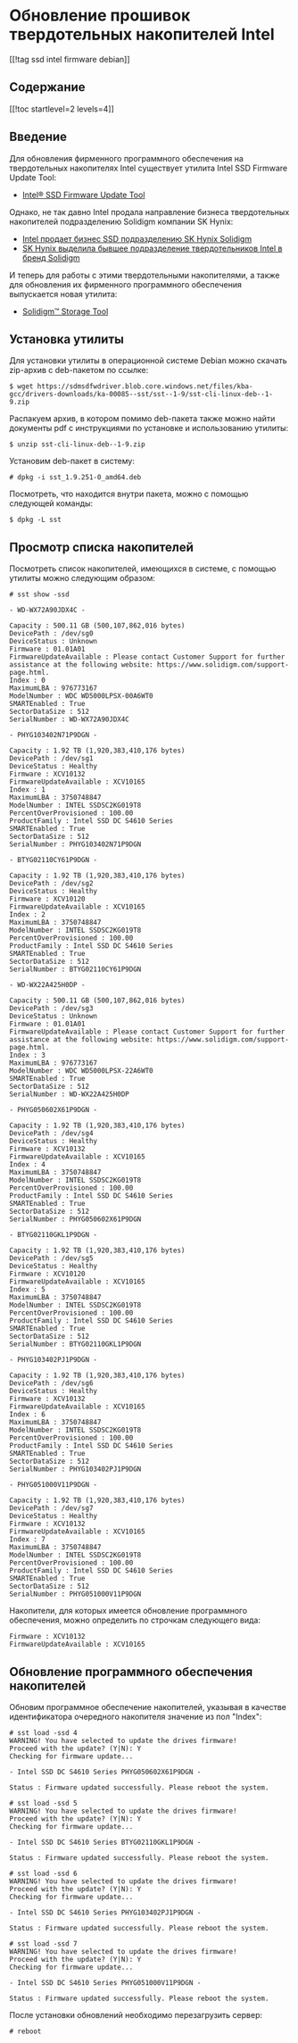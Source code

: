 Обновление прошивок твердотельных накопителей Intel
===================================================

[[!tag ssd intel firmware debian]]

Содержание
----------

[[!toc startlevel=2 levels=4]]

Введение
--------

Для обновления фирменного программного обеспечения на твердотельных накопителях Intel существует утилита Intel SSD Firmware Update Tool:

* [Intel® SSD Firmware Update Tool](https://www.intel.com/content/www/us/en/download/17903/intel-ssd-firmware-update-tool.html)

Однако, не так давно Intel продала направление бизнеса твердотельных накопителей подразделению Solidigm компании SK Hynix:

* [Intel продает бизнес SSD подразделению SK Hynix Solidigm](https://www.hardwareluxx.ru/index.php/news/hardware/festplatten/52418-intel-prodaet-biznes-ssd-podrazdeleniyu-sk-hynix-solidigm.html)
* [SK Hynix выделила бывшее подразделение твердотельников Intel в бренд Solidigm](https://habr.com/ru/news/599091/)

И теперь для работы с этими твердотельными накопителями, а также для обновления их фирменного программного обеспечения выпускается новая утилита:

* [Solidigm™ Storage Tool](https://www.solidigm.com/us/en/support-page/drivers-downloads/ka-00085.html)

Установка утилиты
-----------------

Для установки утилиты в операционной системе Debian можно скачать zip-архив с deb-пакетом по ссылке:

    $ wget https://sdmsdfwdriver.blob.core.windows.net/files/kba-gcc/drivers-downloads/ka-00085--sst/sst--1-9/sst-cli-linux-deb--1-9.zip

Распакуем архив, в котором помимо deb-пакета также можно найти документы pdf с инструкциями по установке и использованию утилиты:

    $ unzip sst-cli-linux-deb--1-9.zip

Установим deb-пакет в систему:

    # dpkg -i sst_1.9.251-0_amd64.deb

Посмотреть, что находится внутри пакета, можно с помощью следующей команды:

    $ dpkg -L sst

Просмотр списка накопителей
---------------------------

Посмотреть список накопителей, имеющихся в системе, с помощью утилиты можно следующим образом:

    # sst show -ssd
    
    - WD-WX72A90JDX4C -
    
    Capacity : 500.11 GB (500,107,862,016 bytes)
    DevicePath : /dev/sg0
    DeviceStatus : Unknown
    Firmware : 01.01A01
    FirmwareUpdateAvailable : Please contact Customer Support for further assistance at the following website: https://www.solidigm.com/support-page.html.
    Index : 0
    MaximumLBA : 976773167
    ModelNumber : WDC WD5000LPSX-00A6WT0
    SMARTEnabled : True
    SectorDataSize : 512
    SerialNumber : WD-WX72A90JDX4C
    
    - PHYG103402N71P9DGN -
    
    Capacity : 1.92 TB (1,920,383,410,176 bytes)
    DevicePath : /dev/sg1
    DeviceStatus : Healthy
    Firmware : XCV10132
    FirmwareUpdateAvailable : XCV10165
    Index : 1
    MaximumLBA : 3750748847
    ModelNumber : INTEL SSDSC2KG019T8
    PercentOverProvisioned : 100.00
    ProductFamily : Intel SSD DC S4610 Series
    SMARTEnabled : True
    SectorDataSize : 512
    SerialNumber : PHYG103402N71P9DGN
    
    - BTYG02110CY61P9DGN -
    
    Capacity : 1.92 TB (1,920,383,410,176 bytes)
    DevicePath : /dev/sg2
    DeviceStatus : Healthy
    Firmware : XCV10120
    FirmwareUpdateAvailable : XCV10165
    Index : 2
    MaximumLBA : 3750748847
    ModelNumber : INTEL SSDSC2KG019T8
    PercentOverProvisioned : 100.00
    ProductFamily : Intel SSD DC S4610 Series
    SMARTEnabled : True
    SectorDataSize : 512
    SerialNumber : BTYG02110CY61P9DGN
    
    - WD-WX22A425H0DP -
    
    Capacity : 500.11 GB (500,107,862,016 bytes)
    DevicePath : /dev/sg3
    DeviceStatus : Unknown
    Firmware : 01.01A01
    FirmwareUpdateAvailable : Please contact Customer Support for further assistance at the following website: https://www.solidigm.com/support-page.html.
    Index : 3
    MaximumLBA : 976773167
    ModelNumber : WDC WD5000LPSX-22A6WT0
    SMARTEnabled : True
    SectorDataSize : 512
    SerialNumber : WD-WX22A425H0DP
    
    - PHYG050602X61P9DGN -
    
    Capacity : 1.92 TB (1,920,383,410,176 bytes)
    DevicePath : /dev/sg4
    DeviceStatus : Healthy
    Firmware : XCV10132
    FirmwareUpdateAvailable : XCV10165
    Index : 4
    MaximumLBA : 3750748847
    ModelNumber : INTEL SSDSC2KG019T8
    PercentOverProvisioned : 100.00
    ProductFamily : Intel SSD DC S4610 Series
    SMARTEnabled : True
    SectorDataSize : 512
    SerialNumber : PHYG050602X61P9DGN
    
    - BTYG02110GKL1P9DGN -
    
    Capacity : 1.92 TB (1,920,383,410,176 bytes)
    DevicePath : /dev/sg5
    DeviceStatus : Healthy
    Firmware : XCV10120
    FirmwareUpdateAvailable : XCV10165
    Index : 5
    MaximumLBA : 3750748847
    ModelNumber : INTEL SSDSC2KG019T8
    PercentOverProvisioned : 100.00
    ProductFamily : Intel SSD DC S4610 Series
    SMARTEnabled : True
    SectorDataSize : 512
    SerialNumber : BTYG02110GKL1P9DGN
    
    - PHYG103402PJ1P9DGN -
    
    Capacity : 1.92 TB (1,920,383,410,176 bytes)
    DevicePath : /dev/sg6
    DeviceStatus : Healthy
    Firmware : XCV10132
    FirmwareUpdateAvailable : XCV10165
    Index : 6
    MaximumLBA : 3750748847
    ModelNumber : INTEL SSDSC2KG019T8
    PercentOverProvisioned : 100.00
    ProductFamily : Intel SSD DC S4610 Series
    SMARTEnabled : True
    SectorDataSize : 512
    SerialNumber : PHYG103402PJ1P9DGN
    
    - PHYG051000V11P9DGN -
    
    Capacity : 1.92 TB (1,920,383,410,176 bytes)
    DevicePath : /dev/sg7
    DeviceStatus : Healthy
    Firmware : XCV10132
    FirmwareUpdateAvailable : XCV10165
    Index : 7
    MaximumLBA : 3750748847
    ModelNumber : INTEL SSDSC2KG019T8
    PercentOverProvisioned : 100.00
    ProductFamily : Intel SSD DC S4610 Series
    SMARTEnabled : True
    SectorDataSize : 512
    SerialNumber : PHYG051000V11P9DGN
    
Накопители, для которых имеется обновление программного обеспечения, можно определить по строчкам следующего вида:

    Firmware : XCV10132
    FirmwareUpdateAvailable : XCV10165

Обновление программного обеспечения накопителей
-----------------------------------------------

Обновим программное обеспечение накопителей, указывая в качестве идентификатора очередного накопителя значение из пол "Index":

    # sst load -ssd 4
    WARNING! You have selected to update the drives firmware! 
    Proceed with the update? (Y|N): Y
    Checking for firmware update...
    
    - Intel SSD DC S4610 Series PHYG050602X61P9DGN -
    
    Status : Firmware updated successfully. Please reboot the system.
    
    # sst load -ssd 5
    WARNING! You have selected to update the drives firmware! 
    Proceed with the update? (Y|N): Y
    Checking for firmware update...
    
    - Intel SSD DC S4610 Series BTYG02110GKL1P9DGN -
    
    Status : Firmware updated successfully. Please reboot the system.
    
    # sst load -ssd 6
    WARNING! You have selected to update the drives firmware! 
    Proceed with the update? (Y|N): Y
    Checking for firmware update...
    
    - Intel SSD DC S4610 Series PHYG103402PJ1P9DGN -
    
    Status : Firmware updated successfully. Please reboot the system.
    
    # sst load -ssd 7
    WARNING! You have selected to update the drives firmware! 
    Proceed with the update? (Y|N): Y
    Checking for firmware update...
    
    - Intel SSD DC S4610 Series PHYG051000V11P9DGN -
    
    Status : Firmware updated successfully. Please reboot the system.

После установки обновлений необходимо перезагрузить сервер:
    
    # reboot
